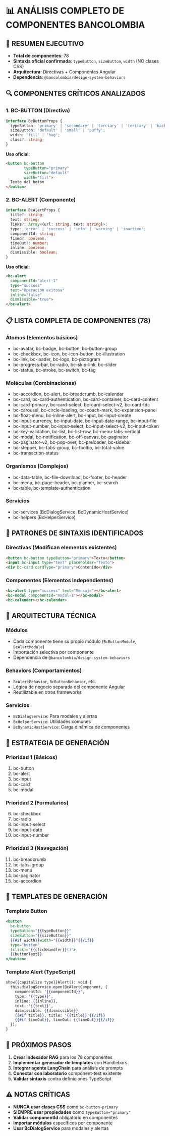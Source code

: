# 📊 ANÁLISIS COMPLETO DE COMPONENTES BANCOLOMBIA

## 🎯 RESUMEN EJECUTIVO

- **Total de componentes**: 78
- **Sintaxis oficial confirmada**: `typeButton`, `sizeButton`, `width` (NO clases CSS)
- **Arquitectura**: Directivas + Componentes Angular
- **Dependencia**: `@bancolombia/design-system-behaviors`

## 🔍 COMPONENTES CRÍTICOS ANALIZADOS

### 1. **BC-BUTTON** (Directiva)

```typescript
interface BcButtonProps {
  typeButton: 'primary' | 'secondary' | 'terciary' | 'tertiary' | 'background' | 'ghost';
  sizeButton: 'default' | 'small' | 'puffy';
  width: 'fill' | 'hug';
  class?: string;
}
```

**Uso oficial**:
```html
<button bc-button 
        typeButton="primary" 
        sizeButton="default" 
        width="fill">
  Texto del botón
</button>
```

### 2. **BC-ALERT** (Componente)

```typescript
interface BcAlertProps {
  title?: string;
  text: string;
  links?: Array<{url: string, text: string}>;
  type: 'error' | 'success' | 'info' | 'warning' | 'inactive';
  componentId: string;
  fixed?: boolean;
  timeOut?: number;
  inline: boolean;
  dismissible: boolean;
}
```

**Uso oficial**:
```html
<bc-alert 
  componentId="alert-1"
  type="success"
  text="Operación exitosa"
  inline="false"
  dismissible="true">
</bc-alert>
```

## 📋 LISTA COMPLETA DE COMPONENTES (78)

### **Átomos (Elementos básicos)**
- bc-avatar, bc-badge, bc-button, bc-button-group
- bc-checkbox, bc-icon, bc-icon-button, bc-illustration
- bc-link, bc-loader, bc-logo, bc-pictogram
- bc-progress-bar, bc-radio, bc-skip-link, bc-slider
- bc-status, bc-stroke, bc-switch, bc-tag

### **Moléculas (Combinaciones)**
- bc-accordion, bc-alert, bc-breadcrumb, bc-calendar
- bc-card, bc-card-authentication, bc-card-container, bc-card-content
- bc-card-primary, bc-card-select, bc-card-select-v2, bc-card-tdc
- bc-carousel, bc-circle-loading, bc-coach-mark, bc-expansion-panel
- bc-float-menu, bc-inline-alert, bc-input, bc-input-create
- bc-input-currency, bc-input-date, bc-input-date-range, bc-input-file
- bc-input-number, bc-input-select, bc-input-select-v2, bc-input-token
- bc-key-validation, bc-list, bc-list-row, bc-menu-tabs-vertical
- bc-modal, bc-notification, bc-off-canvas, bc-paginator
- bc-paginator-v2, bc-pop-over, bc-preloader, bc-sidebar
- bc-stepper, bc-tabs-group, bc-tooltip, bc-total-value
- bc-transaction-status

### **Organismos (Complejos)**
- bc-data-table, bc-file-download, bc-footer, bc-header
- bc-menu, bc-page-header, bc-planner, bc-search
- bc-table, bc-template-authentication

### **Servicios**
- bc-services (BcDialogService, BcDynamicHostService)
- bc-helpers (BcHelperService)

## 🎨 PATRONES DE SINTAXIS IDENTIFICADOS

### **Directivas** (Modifican elementos existentes)
```html
<button bc-button typeButton="primary">Texto</button>
<input bc-input type="text" placeholder="Texto">
<div bc-card cardType="primary">Contenido</div>
```

### **Componentes** (Elementos independientes)
```html
<bc-alert type="success" text="Mensaje"></bc-alert>
<bc-modal componentId="modal-1"></bc-modal>
<bc-calendar></bc-calendar>
```

## 🔧 ARQUITECTURA TÉCNICA

### **Módulos**
- Cada componente tiene su propio módulo (`BcButtonModule`, `BcAlertModule`)
- Importación selectiva por componente
- Dependencia de `@bancolombia/design-system-behaviors`

### **Behaviors (Comportamientos)**
- `BcAlertBehavior`, `BcButtonBehavior`, etc.
- Lógica de negocio separada del componente Angular
- Reutilizable en otros frameworks

### **Servicios**
- `BcDialogService`: Para modales y alertas
- `BcHelperService`: Utilidades comunes
- `BcDynamicHostService`: Carga dinámica de componentes

## 🎯 ESTRATEGIA DE GENERACIÓN

### **Prioridad 1 (Básicos)**
1. bc-button
2. bc-alert
3. bc-input
4. bc-card
5. bc-modal

### **Prioridad 2 (Formularios)**
6. bc-checkbox
7. bc-radio
8. bc-input-select
9. bc-input-date
10. bc-input-number

### **Prioridad 3 (Navegación)**
11. bc-breadcrumb
12. bc-tabs-group
13. bc-menu
14. bc-paginator
15. bc-accordion

## 📝 TEMPLATES DE GENERACIÓN

### **Template Button**
```handlebars
<button 
  bc-button
  typeButton="{{typeButton}}"
  sizeButton="{{sizeButton}}"
  {{#if width}}width="{{width}}"{{/if}}
  type="button"
  (click)="{{clickHandler}}()">
  {{buttonText}}
</button>
```

### **Template Alert (TypeScript)**
```handlebars
show{{capitalize type}}Alert(): void {
  this.dialogService.open(BcAlertComponent, {
    componentId: '{{componentId}}',
    type: '{{type}}',
    inline: {{inline}},
    text: '{{text}}',
    dismissible: {{dismissible}}
    {{#if title}}, title: '{{title}}'{{/if}}
    {{#if timeOut}}, timeOut: {{timeOut}}{{/if}}
  });
}
```

## 🚀 PRÓXIMOS PASOS

1. **Crear indexador RAG** para los 78 componentes
2. **Implementar generador de templates** con Handlebars
3. **Integrar agente LangChain** para análisis de prompts
4. **Conectar con laboratorio** component-test existente
5. **Validar sintaxis** contra definiciones TypeScript

## ⚠️ NOTAS CRÍTICAS

- **NUNCA usar clases CSS** como `bc-button-primary`
- **SIEMPRE usar propiedades** como `typeButton="primary"`
- **Validar componentId** obligatorio en componentes
- **Importar módulos** específicos por componente
- **Usar BcDialogService** para modales y alertas 